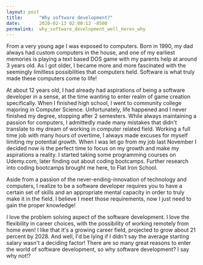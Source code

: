 ```yaml
---
layout: post
title:      "Why software development?"
date:       2020-02-13 02:00:12 -0500
permalink:  why_software_development_well_heres_why
---
```



From a very young age I was exposed to computers. Born in 1990, my dad always had custom computers in the house, and one of my earliest memories is playing a text based DOS game with my parents help at around 3 years old. As I got older, I became more and more fascinated with the seemingly limitless possibilities that computers held. Software is what truly made these computers come to life! 

At about 12 years old, I had already had aspirations of being a software developer in a sense, at the time wanting to enter realm of game creation specifically. When I finished high school, I went to community college majoring in Computer Science. Unfortunately, life happened and I never finished my degree, stopping after 2 semesters. While always maintaining a passion for computers, I admittedly made many mistakes that didn't translate to my dream of working in computer related field. Working a full time job with many hours of overtime, I always made excuses for myself limiting my potential growth. When I was let go from my job last November I decided now is the perfect time to focus on my growth and make my aspirations a reality. I started taking some programming courses on Udemy.com, later finding out about coding bootcamps. Further research into coding bootcamps brought me here, to Flat Iron School. 

Aside from a passion of the never-ending-innovation of technology and computers, I realize to be a software developer requires you to have a certain set of skills and an appropriate mental capacity in order to truly make it in the field. I believe I meet those requirements, now I just need to gain the proper knowledge!

I love the problem solving aspect of the software development. I love the flexibility in career choices, with the possibility of working remotely from home even! I like that it's a growing career field, projected to grow about 21 percent by 2028. And well, I'd be lying if I didn't say the average starting salary wasn't a deciding factor! There are so many great reasons to enter the world of software development, so why software development? I say why not!?






